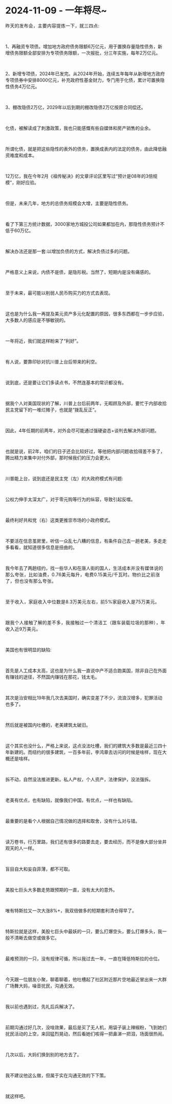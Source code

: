 # 2024-11-09 - 一年将尽~

<p style="visibility: visible;"><span style="background-color: transparent; letter-spacing: 0.034em; caret-color: var(--weui-BRAND); visibility: visible;">昨天的发布会，主要内容提炼一下，就三四点:</span></p><p style="visibility: visible;"><br style="visibility: visible;"></p><p style="visibility: visible;">1、再融资专项债。增加地方政府债务限额6万亿元，用于置换存量隐性债务，新增债务限额全部安排为专项债务限额，一次报批，分三年实施，每年2万亿元。</p><p style="visibility: visible;"><br style="visibility: visible;"></p><p style="visibility: visible;">2、新增专项债，2024年已发完。从2024年开始，连续五年每年从新增地方政府专项债券中安排8000亿元，补充政府性基金财力，专门用于化债，累计可置换隐性债务4万亿元。</p><p style="visibility: visible;"><br style="visibility: visible;"></p><p style="visibility: visible;">3、棚改隐债2万亿，2029年以后到期的棚改隐债2万亿按原合同偿还。</p><p style="visibility: visible;"><br style="visibility: visible;"></p><p style="visibility: visible;">化债，被解读成了刺激政策，我也只能感慨有些自媒体和房产销售的业余。</p><p style="visibility: visible;"><br style="visibility: visible;"></p><p style="visibility: visible;">所谓化债，就是把这些隐性的表外的债务，置换成表内的法定的债务，由此降低融资难度和成本。</p><p style="visibility: visible;"><br style="visibility: visible;"></p><p style="visibility: visible;">12万亿，我在今年2月《祖传秘决》的文章评论区里写过“预计是08年的3倍规模”，刚好应验。</p><p style="visibility: visible;"><br style="visibility: visible;"></p><p style="visibility: visible;">但是，未来几年，地方的总债务规模会大增，主要是隐性债务。</p><p style="visibility: visible;"><br style="visibility: visible;"></p><p style="visibility: visible;">看了下第三方统计数据，3000家地方城投公司如果都加在内，那隐性债务预计不低于60万亿。</p><p style="visibility: visible;"><br style="visibility: visible;"></p><p style="visibility: visible;">解决办法还是那一套:以增加负债的方式，解决负债过多的问题。</p><p style="visibility: visible;"><br style="visibility: visible;"></p><p style="visibility: visible;">严格意义上来说，内债不是债，是隐形税。当然了，短期内是没有痛感的。</p><p style="visibility: visible;"><br style="visibility: visible;"></p><p style="visibility: visible;">至于未来，最可能以削弱人民币购买力的方式去表现。</p><p style="visibility: visible;"><br style="visibility: visible;"></p><p style="visibility: visible;">这也是为什么我一再提及美元资产多元化配置的原因，很多东西都在一步步应验，大多数人的感应是不够敏锐的。</p><p style="visibility: visible;"><br style="visibility: visible;"></p><p style="visibility: visible;">一年将近，我们就这样盼来了“利好”。</p><p style="visibility: visible;"><br style="visibility: visible;"></p><p style="visibility: visible;">有人说，要靠印钞对抗川普上台后带来的利空。</p><p style="visibility: visible;"><br style="visibility: visible;"></p><p style="visibility: visible;">说到底，还是要让它们多读点书，不然连基本的常识都没有。</p><p style="visibility: visible;"><br style="visibility: visible;"></p><p style="visibility: visible;">据我个人对美国现状的了解，川普上台后前两年，无暇顾及外部，要忙于内部收拾民主党留下的一堆烂摊子，也就是“拨乱反正”。</p><p><br></p><p>因此，4年任期的前两年，对外会尽可能通过强硬姿态+谈判去解决外部问题。</p><p><br></p><p>也就是说，前2年，咱们的日子还会比较好过，等他把内部问题收拾得差不多了，腾出精力来集中对付外部，那时候我们的压力会更大。</p><p><br></p><p>川普能上台，说到底还是民主党（左）的大政府模式有问题:</p><p><br></p><p>公权力伸手太深太广，对于零元购等行为的纵容，导致引起反噬。</p><p><br></p><p>最终利好共和党（右）这类更推崇市场的小政府模式。</p><p><br></p><p>不要活在信息茧房里，听信一众乱七八糟的信息，有条件自己去一趟老美，多走走多看看，就知道很多信息是扭曲的。</p><p><br></p><p><span style="background-color: transparent;caret-color: var(--weui-BRAND);">我今年去了两趟纽约，找一些华人和在唐人街的国人，生活成本</span><span style="background-color: transparent;letter-spacing: 0.034em;caret-color: var(--weui-BRAND);">并没有媒体说的那么夸张，比如油费，0.76美元每升，电费0.15美元/千瓦时。物价比之前涨了，但也没有那么夸张。</span></p><p><span style="background-color: transparent;letter-spacing: 0.034em;caret-color: var(--weui-BRAND);"><br></span></p><p><span style="background-color: transparent;letter-spacing: 0.034em;caret-color: var(--weui-BRAND);">至于收入，家庭收入中位数是8.3万美元左右，前5%家庭收入是75万美元。</span></p><p><span style="background-color: transparent;letter-spacing: 0.034em;caret-color: var(--weui-BRAND);"><br></span></p><p><span style="background-color: transparent;letter-spacing: 0.034em;caret-color: var(--weui-BRAND);">跟我个人接触了解的差不多，我接触过一个清洁工（跟车装载垃圾的那种），年收入近9万美元。</span></p><p><br></p><p>美国也有很明显的缺陷:</p><p><br></p><p>首先是人工成本太高，这也是为什么我一直说中产不适合跑美国，除非自己在外面有赚钱的途径，不然国内赚钱在那花，钱太毛。</p><p><br></p><p>其次是治安相比19年我几次去美国时，确实变差了不少，流浪汉增多，犯罪活动也多了。</p><p><br></p><p>然后就是被国内吐槽的，老美建筑太破旧。</p><p><br></p><p>这个其实也没什么，严格上来说，这点没法吐槽，我们的建筑大多数是最近三四十年新建的。而纽约的很多建筑，一百多年前，李鸿章去访问的时候是啥样，现在大概还是啥样。</p><p><br></p><p>拆不动，自然没法推进更新。私人产权，个人资产，法律保护，没法强拆。</p><p><br></p><p>老美有优点，也有缺陷，就像我们中国，有优点，一样也有缺陷。</p><p><br></p><p>最重要的是看个人根据自己情况做的选择和取舍，没有什么对与错。</p><p><br></p><p>读万卷书，行万里路，我们还有很多的路要去走，要去经历，而不是像大部分坐井观天的人一样。</p><p><br></p><p>盲目自大和妄自菲薄，都不可取。</p><p><br></p><p>美股七巨头大多数走势跟预期的一直，没有太大的意外。</p><p><br></p><p>唯有特斯拉又一次大涨8%+，我双倍做多的短期套利清仓得早了。</p><p><br></p><p>特斯拉就是这样，美股七巨头中最妖的一只，要么打爆空头，要么打爆多头，我一般不清晰去做空或做多它。</p><p><br></p><p>最难预测的一只，没有规律可循，所以我过去一年，一直在降低特斯拉的仓位。</p><p><br></p><p>今天跟一位朋友小聚，聊着聊着，他吐槽起了社区附近那片空地最近冒出来一大群广场舞大妈，噪音扰民，沟通无效。</p><p><br></p><p>我以前也遇到过，先礼后兵解决了。</p><p><br></p><p>前期沟通过好几次，没啥效果，最后是买了无人机，用袋子装上辣椒粉，飞到她们扰民活动的上空，来回猛烈晃动，然后看她们咳得一把鼻涕一把泪，场面很热闹。</p><p><br></p><p>几次以后，大妈们换到别的地方去了。</p><p><br></p><p>我不建议他这么做，但属于实在沟通无效的下下策。</p><p><br></p><p>就这样吧。</p><p style="display: none;"><mp-style-type data-value="10000"></mp-style-type></p>